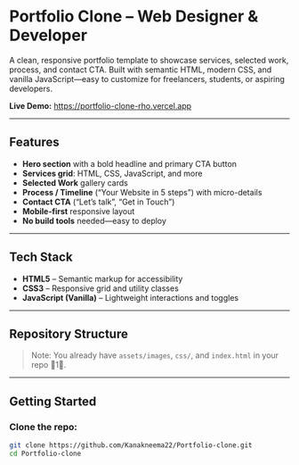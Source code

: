 # Portfolio Clone – Web Designer & Developer

A clean, responsive portfolio template to showcase services, selected work, process, and contact CTA. Built with semantic HTML, modern CSS, and vanilla JavaScript—easy to customize for freelancers, students, or aspiring developers.

**Live Demo:** https://portfolio-clone-rho.vercel.app

---

##  Features

- **Hero section** with a bold headline and primary CTA button
- **Services grid**: HTML, CSS, JavaScript, and more
- **Selected Work** gallery cards
- **Process / Timeline** (“Your Website in 5 steps”) with micro-details
- **Contact CTA** (“Let’s talk”, “Get in Touch”)
- **Mobile-first** responsive layout
- **No build tools** needed—easy to deploy

---

##  Tech Stack

- **HTML5** – Semantic markup for accessibility
- **CSS3** – Responsive grid and utility classes
- **JavaScript (Vanilla)** – Lightweight interactions and toggles

---

##  Repository Structure
> Note: You already have `assets/images`, `css/`, and `index.html` in your repo 1.

---

##  Getting Started

### Clone the repo:
```bash
git clone https://github.com/Kanakneema22/Portfolio-clone.git
cd Portfolio-clone
